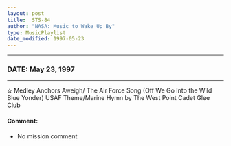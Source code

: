 ```yaml
---
layout: post
title:  STS-84
author: "NASA: Music to Wake Up By"
type: MusicPlaylist
date_modified: 1997-05-23
---
```


----
### DATE: May 23, 1997
----
✫ Medley Anchors Aweigh/ The Air Force Song (Off We Go Into the Wild Blue Yonder) USAF Theme/Marine Hymn by The West Point Cadet Glee Club

#### Comment:
* No mission comment
